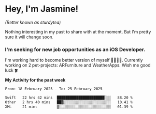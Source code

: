# Hey, I'm Jasmine!
_(Better known as sturdytea)_

Nothing interesting in my past to share with at the moment. 
But I'm pretty sure it will change soon.

### I'm seeking for new job opportunities as an iOS Developer. 

I'm working hard to become better version of myself 🙇‍♀🏋️‍♀️. 
Currently working on 2 pet-projects: ARFurniture and WeatherApps. 
Wish me good luck 🍀

**My Activity for the past week**

<!--START_SECTION:waka-->

```txt
From: 18 February 2025 - To: 25 February 2025

Swift   22 hrs 42 mins  ██████████████████████░░░   88.20 %
Other   2 hrs 40 mins   ██▓░░░░░░░░░░░░░░░░░░░░░░   10.41 %
XML     21 mins         ▒░░░░░░░░░░░░░░░░░░░░░░░░   01.39 %
```

<!--END_SECTION:waka-->
